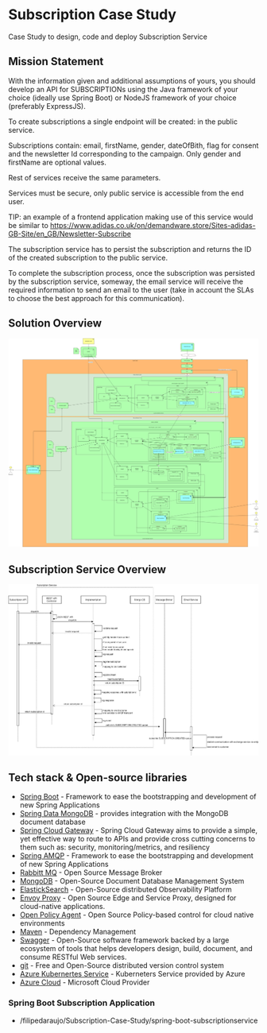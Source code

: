 # Subscription Case Study
Case Study to design, code and deploy Subscription Service

## Mission Statement
With the information given and additional assumptions of yours, you should develop an API for SUBSCRIPTIONs using the Java framework of your choice (ideally use Spring Boot) or NodeJS framework of your choice (preferably ExpressJS).   

To create subscriptions a single endpoint will be created: in the public service.

Subscriptions contain: email, firstName, gender, dateOfBith, flag for consent and the newsletter Id corresponding to the campaign. Only gender and firstName are optional values. 

Rest of services receive the same parameters.

Services must be secure, only public service is accessible from the end user.

TIP: an example of a frontend application making use of this service would be similar to https://www.adidas.co.uk/on/demandware.store/Sites-adidas-GB-Site/en_GB/Newsletter-Subscribe

The subscription service has to persist the subscription and returns the ID of the created subscription to the public service.

To complete the subscription process, once the subscription was persisted by the subscription service, someway, the email service will receive the required  information to send an email to the user (take in account the SLAs to choose the best approach for this communication).

## Solution Overview 

<img src="subscription-service-solution.jpg"/>

## Subscription Service Overview

<img src="subscription-service-sequence.jpg"/>

## Tech stack & Open-source libraries
*   [Spring Boot](https://spring.io/projects/spring-boot) - Framework to ease the bootstrapping and development of new Spring Applications
*   [Spring Data MongoDB](https://spring.io/projects/spring-data-mongodb) - provides integration with the MongoDB document database
*   [Spring Cloud Gateway](https://spring.io/projects/spring-cloud-gateway) - Spring Cloud Gateway aims to provide a simple, yet effective way to route to APIs and provide cross cutting concerns to them such as: security, monitoring/metrics, and resiliency
*   [Spring AMQP](https://spring.io/projects/spring-amqp) - Framework to ease the bootstrapping and development of new Spring Applications
*   [Rabbitt MQ](https://www.rabbitmq.com/) - Open Source Message Broker
* 	[MongoDB](https://www.mongodb.com/) - Open-Source Document Database Management System
*   [ElastickSearch](https://www.elastic.co//) -  Open-Source distributed Observability Platform
*   [Envoy Proxy](https://www.envoyproxy.io/) - Open Source Edge and Service Proxy, designed for cloud-native applications. 
*   [Open Policy Agent](https://www.openpolicyagent.org/) - Open Source Policy-based control for cloud native environments
* 	[Maven](https://maven.apache.org/) - Dependency Management
* 	[Swagger](https://swagger.io/) - Open-Source software framework backed by a large ecosystem of tools that helps developers design, build, document, and consume RESTful Web services.
* 	[git](https://git-scm.com/) - Free and Open-Source distributed version control system
* 	[Azure Kubernertes Service](https://azure.microsoft.com/services/kubernetes-service/) - Kuberneters Service provided by Azure
* 	[Azure Cloud](https://azure.microsoft.com/) - Microsoft Cloud Provider

### Spring Boot Subscription Application
*   /filipedaraujo/Subscription-Case-Study/spring-boot-subscriptionservice
